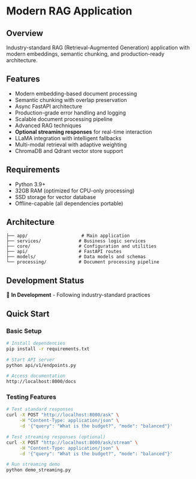 # Modern RAG Application

## Overview
Industry-standard RAG (Retrieval-Augmented Generation) application with modern embeddings, semantic chunking, and production-ready architecture.

## Features
- Modern embedding-based document processing
- Semantic chunking with overlap preservation
- Async FastAPI architecture
- Production-grade error handling and logging
- Scalable document processing pipeline
- Advanced RAG techniques
- **Optional streaming responses** for real-time interaction
- LLaMA integration with intelligent fallbacks
- Multi-modal retrieval with adaptive weighting
- ChromaDB and Qdrant vector store support

## Requirements
- Python 3.9+
- 32GB RAM (optimized for CPU-only processing)
- SSD storage for vector database
- Offline-capable (all dependencies portable)

## Architecture
```
├── app/                    # Main application
├── services/              # Business logic services  
├── core/                  # Configuration and utilities
├── api/                   # FastAPI routes
├── models/                # Data models and schemas
└── processing/            # Document processing pipeline
```

## Development Status
🚧 **In Development** - Following industry-standard practices

## Quick Start

### Basic Setup
```bash
# Install dependencies
pip install -r requirements.txt

# Start API server
python api/v1/endpoints.py

# Access documentation
http://localhost:8000/docs
```

### Testing Features
```bash
# Test standard responses
curl -X POST "http://localhost:8000/ask" \
     -H "Content-Type: application/json" \
     -d '{"query": "What is the budget?", "mode": "balanced"}'

# Test streaming responses (optional)
curl -X POST "http://localhost:8000/ask/stream" \
     -H "Content-Type: application/json" \
     -d '{"query": "What is the budget?", "mode": "balanced"}'

# Run streaming demo
python demo_streaming.py
```
